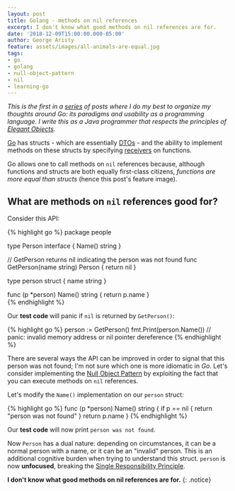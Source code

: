 ```yaml
---
layout: post
title: Golang - methods on nil references
excerpt: I don't know what good methods on nil references are for.
date: '2018-12-09T15:00:00.000-05:00'
author: George Aristy
feature: assets/images/all-animals-are-equal.jpg
tags:
- go
- golang
- null-object-pattern
- nil
- learning-go
---
```


*This is the first in a [series](https://llorllale.github.io/tags/#learning-go) of posts where I do my best to organize my thoughts around Go: its paradigms and usability as a programming language. I write this as a Java programmer that respects the principles of [Elegant Objects](https://www.elegantobjects.org/).*

[Go](https://golang.org/) has structs - which are essentially [DTOs](https://en.wikipedia.org/wiki/Data_transfer_object) - and the ability to implement methods on these structs by specifying [receivers](https://tour.golang.org/methods/1) on functions.

Go allows one to call methods on `nil` references because, although functions and structs are both equally first-class citizens, *functions are more equal than structs* (hence this post's feature image).

## What are methods on `nil` references good for?

Consider this API:

{% highlight go %}
package people

type Person interface {
	Name() string
}

// GetPerson returns nil indicating the person was not found
func GetPerson(name string) Person {
	return nil
}

type person struct {
	name string
}

func (p *person) Name() string {
	return p.name
}	
{% endhighlight %}

Our **test code** will panic if `nil` is returned by `GetPerson()`:

{% highlight go %}
	person := GetPerson()
	fmt.Print(person.Name()) 	// panic: invalid memory address or nil pointer dereference
{% endhighlight %}

There are several ways the API can be improved in order to signal that this person was not found; I'm not sure which one is more idiomatic in *Go*. Let's consider implementing the [Null Object Pattern](https://en.wikipedia.org/wiki/Null_object_pattern) by exploiting the fact that you can execute methods on `nil` references.

Let's modify the `Name()` implementation on our `person` struct:

{% highlight go %}
func (p *person) Name() string {
	if p == nil {
		return "person was not found"
	}
	return p.name
}
{% endhighlight %}

Our **test code** will now print `person was not found`.

Now `Person` has a dual nature: depending on circumstances, it can be a normal person with a name, or it can be an "invalid" person. This is an additional cognitive burden when trying to understand this struct. `person` is now **unfocused**, breaking the [Single Responsibility Principle](https://en.wikipedia.org/wiki/Single_responsibility_principle).

**I don't know what good methods on nil references are for.**
{: .notice}

